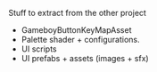 
Stuff to extract from the other project

* GameboyButtonKeyMapAsset
* Palette shader + configurations.
* UI scripts
* UI prefabs + assets (images + sfx)

